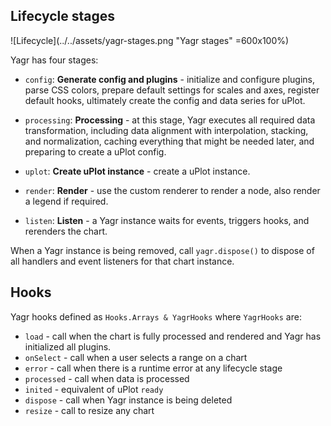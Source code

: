 ## Lifecycle stages

![Lifecycle](../../assets/yagr-stages.png "Yagr stages" =600x100%)

Yagr has four stages:

-   `config`: **Generate config and plugins** - initialize and configure plugins, parse CSS colors, prepare default settings for scales and axes, register default hooks, ultimately create the config and data series for uPlot.

-   `processing`: **Processing** - at this stage, Yagr executes all required data transformation, including data alignment with interpolation, stacking, and normalization, caching everything that might be needed later, and preparing to create a uPlot config.

-   `uplot`: **Create uPlot instance** - create a uPlot instance.

-   `render`: **Render** - use the custom renderer to render a node, also render a legend if required.

-   `listen`: **Listen** - a Yagr instance waits for events, triggers hooks, and rerenders the chart.

When a Yagr instance is being removed, call `yagr.dispose()` to dispose of all handlers and event listeners for that chart instance.

## Hooks

Yagr hooks defined as `Hooks.Arrays & YagrHooks` where `YagrHooks` are:

-   `load` - call when the chart is fully processed and rendered and Yagr has initialized all plugins.
-   `onSelect` - call when a user selects a range on a chart
-   `error` - call when there is a runtime error at any lifecycle stage
-   `processed` - call when data is processed
-   `inited` - equivalent of uPlot `ready`
-   `dispose` - call when Yagr instance is being deleted
-   `resize` - call to resize any chart
